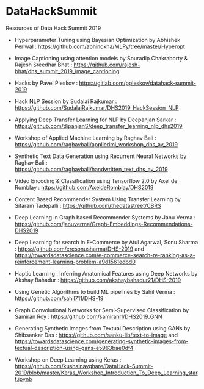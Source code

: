 # DataHackSummit
Resources of Data Hack Summit 2019 


- Hyperparameter Tuning using Bayesian Optimization by Abhishek Periwal : 
https://github.com/abhinokha/MLPy/tree/master/Hyperopt

- Image Captioning using attention models by Souradip Chakraborty & Rajesh Sreedhar Bhat : 
https://github.com/rajesh-bhat/dhs_summit_2019_image_captioning

- Hacks by Pavel Pleskov :
https://gitlab.com/ppleskov/datahack-summit-2019

- Hack NLP Session by Sudalai Rajkumar : 
https://github.com/SudalaiRajkumar/DHS2019_HackSession_NLP

- Applying Deep Transfer Learning for NLP by Deepanjan Sarkar : 
https://github.com/dipanjanS/deep_transfer_learning_nlp_dhs2019

- Workshop of Applied Machine Learning by Raghav Bali : 
https://github.com/raghavbali/appliedml_workshop_dhs_av_2019

- Synthetic Text Data Generation using Recurrent Neural Networks by Raghav Bali :
https://github.com/raghavbali/handwritten_text_dhs_av_2019

- Video Encoding & Classification using Tensorflow 2.0 by Axel de Romblay : 
https://github.com/AxeldeRomblay/DHS2019

- Content Based Recommender System Using Transfer Learning by Sitaram Tadepalli : 
https://github.com/thedatastreet/CBRS

- Deep Learning in Graph based Recommender Systems by Janu Verma :
https://github.com/januverma/Graph-Embeddings-Recommendations-DHS2019

- Deep Learning for search in E-Commerce by Atul Agarwal, Sonu Sharma : 
https://github.com/ercsonusharma/DHS-2019 and 
https://towardsdatascience.com/e-commerce-search-re-ranking-as-a-reinforcement-learning-problem-a9d1561edbd0 

- Haptic Learning : Inferring Anatomical Features using Deep Networks by Akshay Bahadur : 
https://github.com/akshaybahadur21/DHS-2019

- Using Genetic Algorithms to build ML pipelines by Sahil Verma : 
https://github.com/sahil711/DHS-19

- Graph Convolutional Networks for Semi-Supervised Classification by Samiran Roy : 
https://github.com/samiranrl/DHS2019_GNN

- Generating Synthetic Images from Textual Description using GANs by Shibsankar Das : 
https://github.com/sanku-lib/text-to-image and https://towardsdatascience.com/generating-synthetic-images-from-textual-description-using-gans-e5963bae0df4

- Workshop on Deep Learning using Keras :
https://github.com/kushalnavghare/DataHack-Summit-2019/blob/master/Keras_Workshop_Introduction_To_Deep_Learning_start.ipynb
